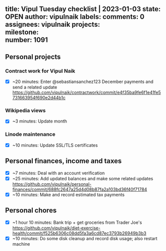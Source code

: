 title:	Vipul Tuesday checklist | 2023-01-03
state:	OPEN
author:	vipulnaik
labels:	
comments:	0
assignees:	vipulnaik
projects:	
milestone:	
number:	1091
--
## Personal projects

### Contract work for Vipul Naik

- [x] ~20 minutes: Enter @sebastiansanchez123 December payments and send a related update https://github.com/vipulnaik/contractwork/commit/e4f35ba9fe6f1e41fe5731663954f690e2d44b1c

### Wikipedia views

- [x] ~3 minutes: Update month

### Linode maintenance

- [x] ~10 minutes: Update SSL/TLS certificates

## Personal finances, income and taxes

- [x] ~7 minutes: Deal with an account verification
- [x] ~25 minutes: Add updated balances and make some related updates https://github.com/vipulnaik/personal-finances/commit/688fc2647a25d4d08b87fa2a103bd36f40f71784
- [x] ~10 minutes: Make and record estimated tax payments 

##  Personal chores

- [x] ~1 hour 10 minutes: Bank trip + get groceries from Trader Joe's https://github.com/vipulnaik/diet-exercise-health/commit/f525b6306c08dd5fa3a6cd87ec3793b26949b3b3
- [x] ~10 minutes: Do some disk cleanup and record disk usage; also restart machine 
